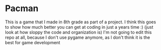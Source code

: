 # Pacman
This is a game that I made in 8th grade as part of a project. I think this goes to show how much better you can get at coding in just a years time :) (just look at how sloppy the code and organization is)
I'm not going to edit this repo at all, because I don't use pygame anymore, as I don't think it is the best for game development
